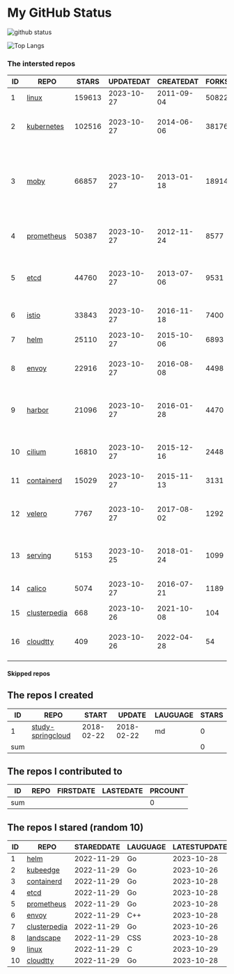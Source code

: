 # My GitHub Status

<img src="https://github-readme-stats-1.yihong0618.vercel.app/api?username=daoqingniu&show_icons=true&&&hide_title=true&count_private=true" alt="github status" />

![Top Langs](https://github-readme-stats-1.yihong0618.vercel.app/api/top-langs/?username=daoqingniu&layout=compact)

<!--START_SECTION:github_repos-->
### The intersted repos
| ID |                              REPO                               | STARS  | UPDATEDAT  | CREATEDAT  | FORKSCOUNT |                                                DESCRIPTIONS                                                |
|----|-----------------------------------------------------------------|--------|------------|------------|------------|------------------------------------------------------------------------------------------------------------|
|  1 | [linux](https://github.com/torvalds/linux)                      | 159613 | 2023-10-27 | 2011-09-04 |      50822 | Linux kernel source tree                                                                                   |
|  2 | [kubernetes](https://github.com/kubernetes/kubernetes)          | 102516 | 2023-10-27 | 2014-06-06 |      38176 | Production-Grade Container Scheduling and Management                                                       |
|  3 | [moby](https://github.com/moby/moby)                            |  66857 | 2023-10-27 | 2013-01-18 |      18914 | The Moby Project - a collaborative project for the container ecosystem to assemble container-based systems |
|  4 | [prometheus](https://github.com/prometheus/prometheus)          |  50387 | 2023-10-27 | 2012-11-24 |       8577 | The Prometheus monitoring system and time series database.                                                 |
|  5 | [etcd](https://github.com/etcd-io/etcd)                         |  44760 | 2023-10-27 | 2013-07-06 |       9531 | Distributed reliable key-value store for the most critical data of a distributed system                    |
|  6 | [istio](https://github.com/istio/istio)                         |  33843 | 2023-10-27 | 2016-11-18 |       7400 | Connect, secure, control, and observe services.                                                            |
|  7 | [helm](https://github.com/helm/helm)                            |  25110 | 2023-10-27 | 2015-10-06 |       6893 | The Kubernetes Package Manager                                                                             |
|  8 | [envoy](https://github.com/envoyproxy/envoy)                    |  22916 | 2023-10-27 | 2016-08-08 |       4498 | Cloud-native high-performance edge/middle/service proxy                                                    |
|  9 | [harbor](https://github.com/goharbor/harbor)                    |  21096 | 2023-10-27 | 2016-01-28 |       4470 | An open source trusted cloud native registry project that stores, signs, and scans content.                |
| 10 | [cilium](https://github.com/cilium/cilium)                      |  16810 | 2023-10-27 | 2015-12-16 |       2448 | eBPF-based Networking, Security, and Observability                                                         |
| 11 | [containerd](https://github.com/containerd/containerd)          |  15029 | 2023-10-27 | 2015-11-13 |       3131 | An open and reliable container runtime                                                                     |
| 12 | [velero](https://github.com/vmware-tanzu/velero)                |   7767 | 2023-10-27 | 2017-08-02 |       1292 | Backup and migrate Kubernetes applications and their persistent volumes                                    |
| 13 | [serving](https://github.com/knative/serving)                   |   5153 | 2023-10-25 | 2018-01-24 |       1099 | Kubernetes-based, scale-to-zero, request-driven compute                                                    |
| 14 | [calico](https://github.com/projectcalico/calico)               |   5074 | 2023-10-27 | 2016-07-21 |       1189 | Cloud native networking and network security                                                               |
| 15 | [clusterpedia](https://github.com/clusterpedia-io/clusterpedia) |    668 | 2023-10-26 | 2021-10-08 |        104 | The Encyclopedia of Kubernetes clusters                                                                    |
| 16 | [cloudtty](https://github.com/cloudtty/cloudtty)                |    409 | 2023-10-26 | 2022-04-28 |         54 | A Friendly Kubernetes CloudShell (Web Terminal) !                                                          |



#### Skipped repos
<!--END_SECTION:github_repos-->

<!--START_SECTION:my_github-->
## The repos I created
| ID  |                                 REPO                                 |   START    |   UPDATE   | LAUGUAGE | STARS |
|-----|----------------------------------------------------------------------|------------|------------|----------|-------|
|   1 | [study-springcloud](https://github.com/daoqingniu/study-springcloud) | 2018-02-22 | 2018-02-22 | md       |     0 |
| sum |                                                                      |            |            |          |     0 |

## The repos I contributed to
| ID  | REPO | FIRSTDATE | LASTEDATE | PRCOUNT |
|-----|------|-----------|-----------|---------|
| sum |      |           |           |       0 |

## The repos I stared (random 10)
| ID |                              REPO                               | STAREDDATE | LAUGUAGE | LATESTUPDATE |
|----|-----------------------------------------------------------------|------------|----------|--------------|
|  1 | [helm](https://github.com/helm/helm)                            | 2022-11-29 | Go       | 2023-10-28   |
|  2 | [kubeedge](https://github.com/kubeedge/kubeedge)                | 2022-11-29 | Go       | 2023-10-26   |
|  3 | [containerd](https://github.com/containerd/containerd)          | 2022-11-29 | Go       | 2023-10-28   |
|  4 | [etcd](https://github.com/etcd-io/etcd)                         | 2022-11-29 | Go       | 2023-10-28   |
|  5 | [prometheus](https://github.com/prometheus/prometheus)          | 2022-11-29 | Go       | 2023-10-28   |
|  6 | [envoy](https://github.com/envoyproxy/envoy)                    | 2022-11-29 | C++      | 2023-10-28   |
|  7 | [clusterpedia](https://github.com/clusterpedia-io/clusterpedia) | 2022-11-29 | Go       | 2023-10-26   |
|  8 | [landscape](https://github.com/cncf/landscape)                  | 2022-11-29 | CSS      | 2023-10-28   |
|  9 | [linux](https://github.com/torvalds/linux)                      | 2022-11-29 | C        | 2023-10-29   |
| 10 | [cloudtty](https://github.com/cloudtty/cloudtty)                | 2022-11-29 | Go       | 2023-10-28   |

<!--END_SECTION:my_github-->
